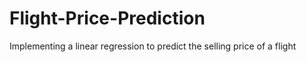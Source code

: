 # Flight-Price-Prediction
Implementing a linear regression to predict the selling price of a flight
